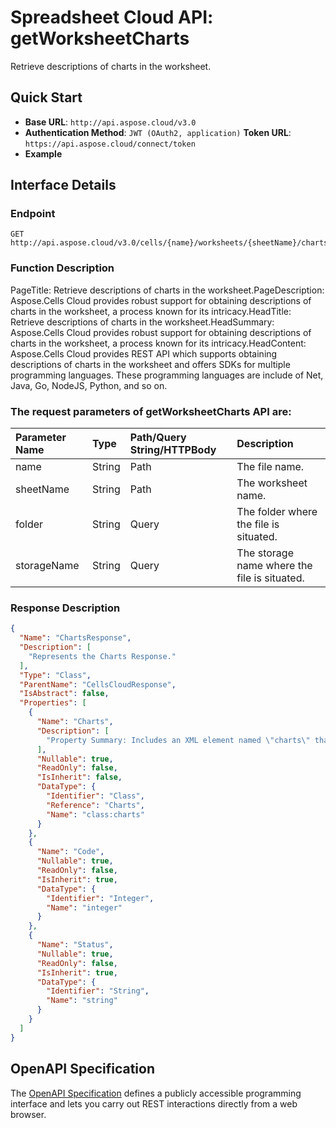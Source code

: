 # **Spreadsheet Cloud API: getWorksheetCharts**

Retrieve descriptions of charts in the worksheet. 


## **Quick Start**

- **Base URL**: `http://api.aspose.cloud/v3.0`
- **Authentication Method**: `JWT (OAuth2, application)`  **Token URL**: `https://api.aspose.cloud/connect/token`
- **Example** 

## **Interface Details**

### **Endpoint** 

```
GET http://api.aspose.cloud/v3.0/cells/{name}/worksheets/{sheetName}/charts
```
### **Function Description**
PageTitle: Retrieve descriptions of charts in the worksheet.PageDescription: Aspose.Cells Cloud provides robust support for obtaining descriptions of charts in the worksheet, a process known for its intricacy.HeadTitle: Retrieve descriptions of charts in the worksheet.HeadSummary: Aspose.Cells Cloud provides robust support for obtaining descriptions of charts in the worksheet, a process known for its intricacy.HeadContent: Aspose.Cells Cloud provides REST API which supports obtaining descriptions of charts in the worksheet and offers SDKs for multiple programming languages. These programming languages are include of Net, Java, Go, NodeJS, Python, and so on.

### The request parameters of **getWorksheetCharts** API are: 

| Parameter Name | Type | Path/Query String/HTTPBody | Description | 
| :- | :- | :- |:- | 
|name|String|Path|The file name.|
|sheetName|String|Path|The worksheet name.|
|folder|String|Query|The folder where the file is situated.|
|storageName|String|Query|The storage name where the file is situated.|

### **Response Description**
```json
{
  "Name": "ChartsResponse",
  "Description": [
    "Represents the Charts Response."
  ],
  "Type": "Class",
  "ParentName": "CellsCloudResponse",
  "IsAbstract": false,
  "Properties": [
    {
      "Name": "Charts",
      "Description": [
        "Property Summary: Includes an XML element named \"charts\" that contains a property of type Charts.Charts."
      ],
      "Nullable": true,
      "ReadOnly": false,
      "IsInherit": false,
      "DataType": {
        "Identifier": "Class",
        "Reference": "Charts",
        "Name": "class:charts"
      }
    },
    {
      "Name": "Code",
      "Nullable": true,
      "ReadOnly": false,
      "IsInherit": true,
      "DataType": {
        "Identifier": "Integer",
        "Name": "integer"
      }
    },
    {
      "Name": "Status",
      "Nullable": true,
      "ReadOnly": false,
      "IsInherit": true,
      "DataType": {
        "Identifier": "String",
        "Name": "string"
      }
    }
  ]
}
```


## OpenAPI Specification

The [OpenAPI Specification](https://reference.aspose.cloud/cells/#/ChartsController/GetWorksheetCharts) defines a publicly accessible programming interface and lets you carry out REST interactions directly from a web browser.


